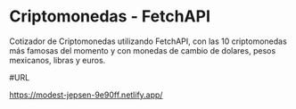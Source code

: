 # Criptomonedas - FetchAPI
Cotizador de Criptomonedas utilizando FetchAPI, con las 10 criptomonedas más famosas del momento y con monedas de cambio de dolares, pesos mexicanos, libras y euros.

#URL 

https://modest-jepsen-9e90ff.netlify.app/
